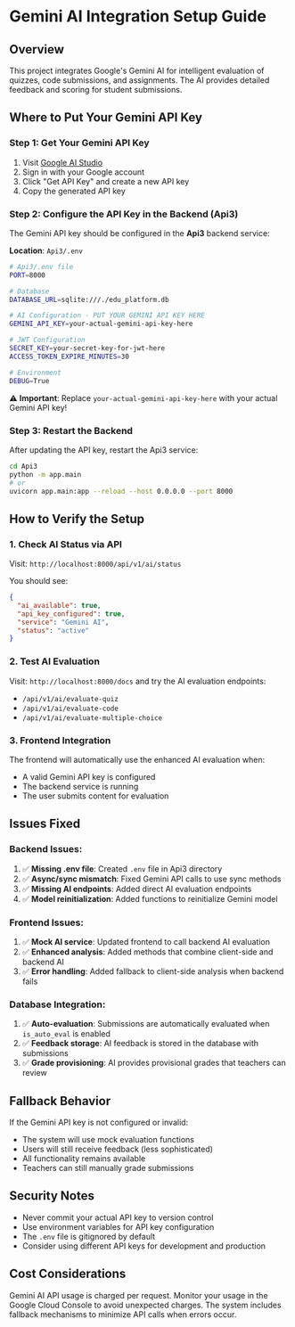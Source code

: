 # Gemini AI Integration Setup Guide

## Overview
This project integrates Google's Gemini AI for intelligent evaluation of quizzes, code submissions, and assignments. The AI provides detailed feedback and scoring for student submissions.

## Where to Put Your Gemini API Key

### Step 1: Get Your Gemini API Key
1. Visit [Google AI Studio](https://aistudio.google.com/)
2. Sign in with your Google account
3. Click "Get API Key" and create a new API key
4. Copy the generated API key

### Step 2: Configure the API Key in the Backend (Api3)

The Gemini API key should be configured in the **Api3** backend service:

**Location**: `Api3/.env`

```bash
# Api3/.env file
PORT=8000

# Database
DATABASE_URL=sqlite:///./edu_platform.db

# AI Configuration - PUT YOUR GEMINI API KEY HERE
GEMINI_API_KEY=your-actual-gemini-api-key-here

# JWT Configuration
SECRET_KEY=your-secret-key-for-jwt-here
ACCESS_TOKEN_EXPIRE_MINUTES=30

# Environment
DEBUG=True
```

⚠️ **Important**: Replace `your-actual-gemini-api-key-here` with your actual Gemini API key!

### Step 3: Restart the Backend
After updating the API key, restart the Api3 service:

```bash
cd Api3
python -m app.main
# or
uvicorn app.main:app --reload --host 0.0.0.0 --port 8000
```

## How to Verify the Setup

### 1. Check AI Status via API
Visit: `http://localhost:8000/api/v1/ai/status`

You should see:
```json
{
  "ai_available": true,
  "api_key_configured": true,
  "service": "Gemini AI",
  "status": "active"
}
```

### 2. Test AI Evaluation
Visit: `http://localhost:8000/docs` and try the AI evaluation endpoints:
- `/api/v1/ai/evaluate-quiz`
- `/api/v1/ai/evaluate-code`
- `/api/v1/ai/evaluate-multiple-choice`

### 3. Frontend Integration
The frontend will automatically use the enhanced AI evaluation when:
- A valid Gemini API key is configured
- The backend service is running
- The user submits content for evaluation

## Issues Fixed

### Backend Issues:
1. ✅ **Missing .env file**: Created `.env` file in Api3 directory
2. ✅ **Async/sync mismatch**: Fixed Gemini API calls to use sync methods
3. ✅ **Missing AI endpoints**: Added direct AI evaluation endpoints
4. ✅ **Model reinitialization**: Added functions to reinitialize Gemini model

### Frontend Issues:
1. ✅ **Mock AI service**: Updated frontend to call backend AI evaluation
2. ✅ **Enhanced analysis**: Added methods that combine client-side and backend AI
3. ✅ **Error handling**: Added fallback to client-side analysis when backend fails

### Database Integration:
1. ✅ **Auto-evaluation**: Submissions are automatically evaluated when `is_auto_eval` is enabled
2. ✅ **Feedback storage**: AI feedback is stored in the database with submissions
3. ✅ **Grade provisioning**: AI provides provisional grades that teachers can review

## Fallback Behavior

If the Gemini API key is not configured or invalid:
- The system will use mock evaluation functions
- Users will still receive feedback (less sophisticated)
- All functionality remains available
- Teachers can still manually grade submissions

## Security Notes

- Never commit your actual API key to version control
- Use environment variables for API key configuration
- The `.env` file is gitignored by default
- Consider using different API keys for development and production

## Cost Considerations

Gemini AI API usage is charged per request. Monitor your usage in the Google Cloud Console to avoid unexpected charges. The system includes fallback mechanisms to minimize API calls when errors occur.
